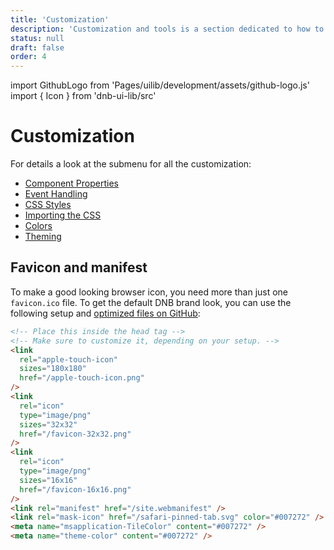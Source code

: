 ```yaml
---
title: 'Customization'
description: 'Customization and tools is a section dedicated to how to use Eufemia in various situations.'
status: null
draft: false
order: 4
---
```


import GithubLogo from 'Pages/uilib/development/assets/github-logo.js'
import { Icon } from 'dnb-ui-lib/src'

# Customization

For details a look at the submenu for all the customization:

- [Component Properties](/uilib/usage/customisation/component-properties)
- [Event Handling](/uilib/usage/customisation/event-handling)
- [CSS Styles](/uilib/usage/customisation/styling)
- [Importing the CSS](/uilib/usage/customisation/consume-styles)
- [Colors](/uilib/usage/customisation/colors)
- [Theming](/uilib/usage/customisation/theming)

## Favicon and manifest

To make a good looking browser icon, you need more than just one `favicon.ico` file. To get the default DNB brand look, you can use the following setup and [optimized files on <Icon icon={GithubLogo} size="default" /> GitHub](https://github.com/dnbexperience/eufemia/tree/develop/packages/dnb-ui-lib/assets/browser):

```html
<!-- Place this inside the head tag -->
<!-- Make sure to customize it, depending on your setup. -->
<link
  rel="apple-touch-icon"
  sizes="180x180"
  href="/apple-touch-icon.png"
/>
<link
  rel="icon"
  type="image/png"
  sizes="32x32"
  href="/favicon-32x32.png"
/>
<link
  rel="icon"
  type="image/png"
  sizes="16x16"
  href="/favicon-16x16.png"
/>
<link rel="manifest" href="/site.webmanifest" />
<link rel="mask-icon" href="/safari-pinned-tab.svg" color="#007272" />
<meta name="msapplication-TileColor" content="#007272" />
<meta name="theme-color" content="#007272" />
```
